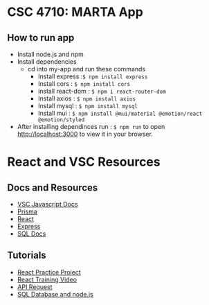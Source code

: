 # CSC 4710: MARTA App
## How to run app  
- Install node.js and npm  
- Install dependencies
    - cd into my-app and run these commands
        - Install express   :`$ npm install express`
        - Install cors      : `$ npm install cors`
        - install react-dom : `$ npm i react-router-dom`
        - Install axios     : `$ npm install axios`
        - Install mysql     : `$ npm install mysql`
        - Install mui       : `$ npm install @mui/material @emotion/react @emotion/styled`
- After installing dependinces run : `$ npm run` to open [http://localhost:3000](http://localhost:3000) to view it in your browser.

# React and VSC Resources 
## Docs and Resources 

- [VSC Javascript Docs](https://code.visualstudio.com/docs/nodejs/working-with-javascript)
- [Prisma](https://www.prisma.io/docs/concepts/database-connectors/mysqll) 
- [React](https://beta.reactjs.org/)
- [Express](https://expressjs.com/)
- [SQL Docs](https://docs.oracle.com/en-us/iaas/mysql-database/doc/getting-started.html)

## Tutorials
- [React Practice Project](https://beta.reactjs.org/learn/tutorial-tic-tac-toe)
- [React Training Video](https://www.youtube.com/watch?v=Ke90Tje7VS0)
- [API Request](https://www.youtube.com/watch?v=661GhwA3nYI)
- [SQL Database and node.js](https://www.youtube.com/results?search_query=sql+database+with+node.js)
